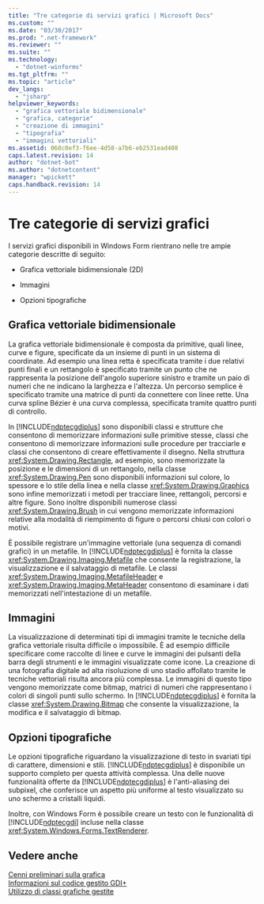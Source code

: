 ```yaml
---
title: "Tre categorie di servizi grafici | Microsoft Docs"
ms.custom: ""
ms.date: "03/30/2017"
ms.prod: ".net-framework"
ms.reviewer: ""
ms.suite: ""
ms.technology: 
  - "dotnet-winforms"
ms.tgt_pltfrm: ""
ms.topic: "article"
dev_langs: 
  - "jsharp"
helpviewer_keywords: 
  - "grafica vettoriale bidimensionale"
  - "grafica, categorie"
  - "creazione di immagini"
  - "tipografia"
  - "immagini vettoriali"
ms.assetid: 068c0ef3-f6ee-4d58-a7b6-eb2531ead408
caps.latest.revision: 14
author: "dotnet-bot"
ms.author: "dotnetcontent"
manager: "wpickett"
caps.handback.revision: 14
---
```

# Tre categorie di servizi grafici
I servizi grafici disponibili in Windows Form rientrano nelle tre ampie categorie descritte di seguito:  
  
-   Grafica vettoriale bidimensionale \(2D\)  
  
-   Immagini  
  
-   Opzioni tipografiche  
  
## Grafica vettoriale bidimensionale  
 La grafica vettoriale bidimensionale è composta da primitive, quali linee, curve e figure, specificate da un insieme di punti in un sistema di coordinate.  Ad esempio una linea retta è specificata tramite i due relativi punti finali e un rettangolo è specificato tramite un punto che ne rappresenta la posizione dell'angolo superiore sinistro e tramite un paio di numeri che ne indicano la larghezza e l'altezza.  Un percorso semplice è specificato tramite una matrice di punti da connettere con linee rette.  Una curva spline Bézier è una curva complessa, specificata tramite quattro punti di controllo.  
  
 In [!INCLUDE[ndptecgdiplus](../../../../includes/ndptecgdiplus-md.md)] sono disponibili classi e strutture che consentono di memorizzare informazioni sulle primitive stesse, classi che consentono di memorizzare informazioni sulle procedure per tracciarle e classi che consentono di creare effettivamente il disegno.  Nella struttura <xref:System.Drawing.Rectangle>, ad esempio, sono memorizzate la posizione e le dimensioni di un rettangolo, nella classe <xref:System.Drawing.Pen> sono disponibili informazioni sul colore, lo spessore e lo stile della linea e nella classe <xref:System.Drawing.Graphics> sono infine memorizzati i metodi per tracciare linee, rettangoli, percorsi e altre figure.  Sono inoltre disponibili numerose classi <xref:System.Drawing.Brush> in cui vengono memorizzate informazioni relative alla modalità di riempimento di figure o percorsi chiusi con colori o motivi.  
  
 È possibile registrare un'immagine vettoriale \(una sequenza di comandi grafici\) in un metafile.  In [!INCLUDE[ndptecgdiplus](../../../../includes/ndptecgdiplus-md.md)] è fornita la classe <xref:System.Drawing.Imaging.Metafile> che consente la registrazione, la visualizzazione e il salvataggio di metafile.  Le classi <xref:System.Drawing.Imaging.MetafileHeader> e <xref:System.Drawing.Imaging.MetaHeader> consentono di esaminare i dati memorizzati nell'intestazione di un metafile.  
  
## Immagini  
 La visualizzazione di determinati tipi di immagini tramite le tecniche della grafica vettoriale risulta difficile o impossibile.  È ad esempio difficile specificare come raccolte di linee e curve le immagini dei pulsanti della barra degli strumenti e le immagini visualizzate come icone.  La creazione di una fotografia digitale ad alta risoluzione di uno stadio affollato tramite le tecniche vettoriali risulta ancora più complessa.  Le immagini di questo tipo vengono memorizzate come bitmap, matrici di numeri che rappresentano i colori di singoli punti sullo schermo.  In [!INCLUDE[ndptecgdiplus](../../../../includes/ndptecgdiplus-md.md)] è fornita la classe <xref:System.Drawing.Bitmap> che consente la visualizzazione, la modifica e il salvataggio di bitmap.  
  
## Opzioni tipografiche  
 Le opzioni tipografiche riguardano la visualizzazione di testo in svariati tipi di carattere, dimensioni e stili.  [!INCLUDE[ndptecgdiplus](../../../../includes/ndptecgdiplus-md.md)] è disponibile un supporto completo per questa attività complessa.  Una delle nuove funzionalità offerte da [!INCLUDE[ndptecgdiplus](../../../../includes/ndptecgdiplus-md.md)] è l'anti\-aliasing dei subpixel, che conferisce un aspetto più uniforme al testo visualizzato su uno schermo a cristalli liquidi.  
  
 Inoltre, con Windows Form è possibile creare un testo con le funzionalità di [!INCLUDE[ndptecgdi](../../../../includes/ndptecgdi-md.md)] incluse nella classe <xref:System.Windows.Forms.TextRenderer>.  
  
## Vedere anche  
 [Cenni preliminari sulla grafica](../../../../docs/framework/winforms/advanced/graphics-overview-windows-forms.md)   
 [Informazioni sul codice gestito GDI\+](../../../../docs/framework/winforms/advanced/about-gdi-managed-code.md)   
 [Utilizzo di classi grafiche gestite](../../../../docs/framework/winforms/advanced/using-managed-graphics-classes.md)